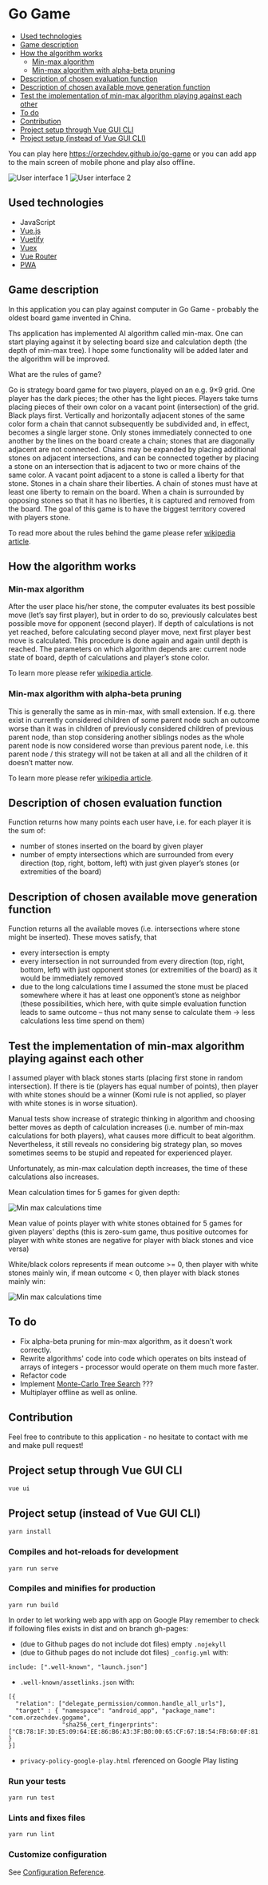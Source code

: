 # Go Game

* [Used technologies](#used-technologies)
* [Game description](#game-description)
* [How the algorithm works](#how-the-algorithm-works)
  * [Min-max algorithm](#min-max-algorithm)
  * [Min-max algorithm with alpha-beta pruning](#min-max-algorithm-with-alpha-beta-pruning)
* [Description of chosen evaluation function](#description-of-chosen-evaluation-function)
* [Description of chosen available move generation function](#description-of-chosen-available-move-generation-function)
* [Test the implementation of min-max algorithm playing against each other](#test-the-implementation-of-min-max-algorithm-playing-against-each-other)
* [To do](#to-do)
* [Contribution](#contribution)
* [Project setup through Vue GUI CLI](#project-setup-through-vue-gui-cli)
* [Project setup (instead of Vue GUI CLI)](#project-setup-instead-of-vue-gui-cli)

You can play here https://orzechdev.github.io/go-game or you can add app to the main screen of mobile phone and play also offline.

![User interface 1](readme-files/app-ui-screen-1.png) ![User interface 2](readme-files/app-ui-screen-2.png)

## Used technologies
* JavaScript
* [Vue.js](https://github.com/vuejs/vue)
* [Vuetify](https://github.com/vuetifyjs/vuetify)
* [Vuex](https://github.com/vuejs/vuex)
* [Vue Router](https://github.com/vuejs/vue-router)
* [PWA](https://en.wikipedia.org/wiki/Progressive_web_applications)

## Game description

In this application you can play against computer in Go Game - probably the oldest board game invented in China. 

Ths application has implemented AI algorithm called min-max. One can start playing against it by selecting board size and calculation depth (the depth of min-max tree). I hope some functionality will be added later and the algorithm will be improved.

What are the rules of game?

Go is strategy board game for two players, played on an e.g. 9×9 grid. One player has the dark pieces; the other has the light pieces. Players take turns placing pieces of their own color on a vacant point (intersection) of the grid. Black plays first. Vertically and horizontally adjacent stones of the same color form a chain that cannot subsequently be subdivided and, in effect, becomes a single larger stone. Only stones immediately connected to one another by the lines on the board create a chain; stones that are diagonally adjacent are not connected. Chains may be expanded by placing additional stones on adjacent intersections, and can be connected together by placing a stone on an intersection that is adjacent to two or more chains of the same color. A vacant point adjacent to a stone is called a liberty for that stone. Stones in a chain share their liberties. A chain of stones must have at least one liberty to remain on the board. When a chain is surrounded by opposing stones so that it has no liberties, it is captured and removed from the board. The goal of this game is to have the biggest territory covered with players stone.

To read more about the rules behind the game please refer 
[wikipedia article](https://en.wikipedia.org/wiki/Go_(game)).

## How the algorithm works

### Min-max algorithm

After the user place his/her stone, the computer evaluates its best possible move (let’s say first player), but in order to do so, previously calculates best possible move for opponent (second player). If depth of calculations is not yet reached, before calculating second player move, next first player best move is calculated. This procedure is done again and again until depth is reached.
The parameters on which algorithm depends are: current node state of board, depth of calculations and player’s stone color.

To learn more please refer [wikipedia article](https://en.wikipedia.org/wiki/Minimax).

### Min-max algorithm with alpha-beta pruning

This is generally the same as in min-max, with small extension. If e.g. there exist in currently considered children of some parent node such an outcome worse than it was in children of previously considered children of previous parent node, than stop considering another siblings nodes as the whole parent node is now considered worse than previous parent node, i.e. this parent node / this strategy will not be taken at all and all the children of it doesn’t matter now.

To learn more please refer [wikipedia article](https://en.wikipedia.org/wiki/Alpha%E2%80%93beta_pruning).

## Description of chosen evaluation function

Function returns how many points each user have, i.e. for each player it is the sum of:
* number of stones inserted on the board by given player
* number of empty intersections which are surrounded from every direction (top, right, bottom, left) with just given player’s stones (or extremities of the board)

## Description of chosen available move generation function

Function returns all the available moves (i.e. intersections where stone might be inserted). These moves satisfy, that
* every intersection is empty
* every intersection in not surrounded from every direction (top, right, bottom, left) with just opponent stones (or extremities of the board) as it would be immediately removed
* due to the long calculations time I assumed the stone must be placed somewhere where it has at least one opponent’s stone as neighbor (these possibilities, which here, with quite simple evaluation function leads to same outcome – thus not many sense to calculate them -> less calculations less time spend on them)

## Test the implementation of min-max algorithm playing against each other

I assumed player with black stones starts (placing first stone in random intersection). If there is tie (players has equal number of points), then player with white stones should be a winner (Komi rule is not applied, so player with white stones is in worse situation).

Manual tests show increase of strategic thinking in algorithm and choosing better moves as depth of calculation increases (i.e. number of min-max calculations for both players), what causes more difficult to beat algorithm. Nevertheless, it still reveals no considering big strategy plan, so moves sometimes seems to be stupid and repeated for experienced player.

Unfortunately, as min-max calculation depth increases, the time of these calculations also increases.

Mean calculation times for 5 games for given depth:

![Min max calculations time](readme-files/min-max-calc-times-1.png)

Mean value of points player with white stones obtained for 5 games for given players' depths (this is zero-sum game, thus positive outcomes for player with white stones are negative for player with black stones and vice versa) 

White/black colors represents if mean outcome >= 0, then player with white stones mainly win, if mean outcome < 0, then player with black stones mainly win:

![Min max calculations time](readme-files/min-max-outcomes-1.png)

## To do

- Fix alpha-beta pruning for min-max algorithm, as it doesn't work correctly.
- Rewrite algorithms' code into code which operates on bits instead of arrays of integers - processor would operate on them much more faster.
- Refactor code
- Implement [Monte-Carlo Tree Search](https://en.wikipedia.org/wiki/Monte_Carlo_tree_search) ???
- Multiplayer offline as well as online.

## Contribution

Feel free to contribute to this application - no hesitate to contact with me and make pull request!

## Project setup through Vue GUI CLI
```
vue ui
```

## Project setup (instead of Vue GUI CLI)
```
yarn install
```

### Compiles and hot-reloads for development
```
yarn run serve
```

### Compiles and minifies for production
```
yarn run build
```
In order to let working web app with app on Google Play remember to check if following files exists in dist and on branch gh-pages:
* (due to Github pages do not include dot files) empty `.nojekyll`
* (due to Github pages do not include dot files) `_config.yml` with:
```
include: [".well-known", "launch.json"]
```
* `.well-known/assetlinks.json` with:
```
[{
  "relation": ["delegate_permission/common.handle_all_urls"],
  "target" : { "namespace": "android_app", "package_name": "com.orzechdev.gogame",
               "sha256_cert_fingerprints": ["CB:78:1F:3D:E5:09:64:EE:86:B6:A3:3F:B0:00:65:CF:67:1B:54:FB:60:0F:81:0A:C0:3A:C8:C6:48:86:0E:F9"] }
}]
```
* `privacy-policy-google-play.html` rferenced on Google Play listing 


### Run your tests
```
yarn run test
```

### Lints and fixes files
```
yarn run lint
```

### Customize configuration
See [Configuration Reference](https://cli.vuejs.org/config/).
